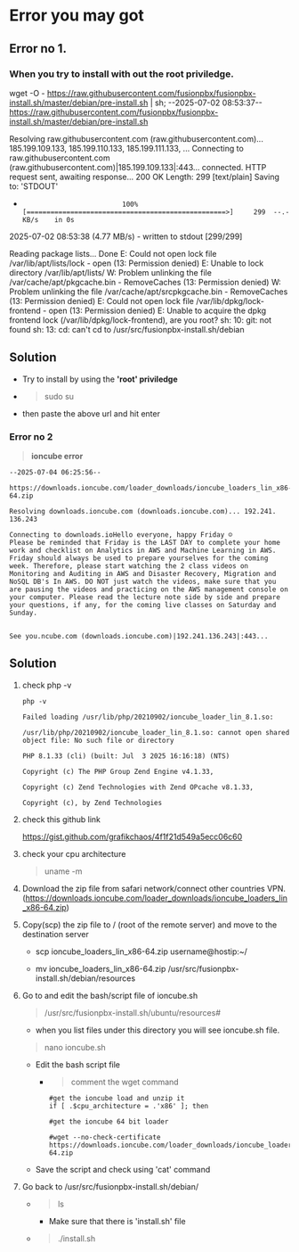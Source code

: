 # Error you may got

## Error no 1. 

### When you try to install with out the root priviledge. 

 wget -O - https://raw.githubusercontent.com/fusionpbx/fusionpbx-install.sh/master/debian/pre-install.sh | sh;
--2025-07-02 08:53:37--  https://raw.githubusercontent.com/fusionpbx/fusionpbx-install.sh/master/debian/pre-install.sh



Resolving raw.githubusercontent.com (raw.githubusercontent.com)... 185.199.109.133, 185.199.110.133, 185.199.111.133, ...
Connecting to raw.githubusercontent.com (raw.githubusercontent.com)|185.199.109.133|:443... connected.
HTTP request sent, awaiting response... 200 OK
Length: 299 [text/plain]
Saving to: 'STDOUT'

-                              100%[==================================================>]     299  --.-KB/s    in 0s      

2025-07-02 08:53:38 (4.77 MB/s) - written to stdout [299/299]

Reading package lists... Done
E: Could not open lock file /var/lib/apt/lists/lock - open (13: Permission denied)
E: Unable to lock directory /var/lib/apt/lists/
W: Problem unlinking the file /var/cache/apt/pkgcache.bin - RemoveCaches (13: Permission denied)
W: Problem unlinking the file /var/cache/apt/srcpkgcache.bin - RemoveCaches (13: Permission denied)
E: Could not open lock file /var/lib/dpkg/lock-frontend - open (13: Permission denied)
E: Unable to acquire the dpkg frontend lock (/var/lib/dpkg/lock-frontend), are you root?
sh: 10: git: not found
sh: 13: cd: can't cd to /usr/src/fusionpbx-install.sh/debian


## Solution
- Try to install by using the **'root' priviledge**
- > sudo su
- then paste the above url and hit enter

### Error no 2

> **ioncube error**

```
--2025-07-04 06:25:56--  

https://downloads.ioncube.com/loader_downloads/ioncube_loaders_lin_x86-64.zip

Resolving downloads.ioncube.com (downloads.ioncube.com)... 192.241.
136.243

Connecting to downloads.ioHello everyone, happy Friday ☺  
Please be reminded that Friday is the LAST DAY to complete your home work and checklist on Analytics in AWS and Machine Learning in AWS. Friday should always be used to prepare yourselves for the coming week. Therefore, please start watching the 2 class videos on Monitoring and Auditing in AWS and Disaster Recovery, Migration and NoSQL DB's In AWS. DO NOT just watch the videos, make sure that you are pausing the videos and practicing on the AWS management console on your computer. Please read the lecture note side by side and prepare your questions, if any, for the coming live classes on Saturday and Sunday.


See you.ncube.com (downloads.ioncube.com)|192.241.136.243|:443...

```

## Solution

1. check php -v

    ```
    php -v

    Failed loading /usr/lib/php/20210902/ioncube_loader_lin_8.1.so:
            
    /usr/lib/php/20210902/ioncube_loader_lin_8.1.so: cannot open shared object file: No such file or directory

    PHP 8.1.33 (cli) (built: Jul  3 2025 16:16:18) (NTS)

    Copyright (c) The PHP Group Zend Engine v4.1.33, 

    Copyright (c) Zend Technologies with Zend OPcache v8.1.33,

    Copyright (c), by Zend Technologies

    ```

2. check this github link

    https://gist.github.com/grafikchaos/4f1f21d549a5ecc06c60

3. check your cpu architecture

    > uname -m

4. Download the zip file from safari network/connect other countries VPN. (https://downloads.ioncube.com/loader_downloads/ioncube_loaders_lin_x86-64.zip)

5. Copy(scp) the zip file to / (root of the remote server) and move to the destination server

    - scp ioncube_loaders_lin_x86-64.zip username@hostip:~/

    - mv ioncube_loaders_lin_x86-64.zip /usr/src/fusionpbx-install.sh/debian/resources

5. Go to and edit the bash/script file of ioncube.sh

    > /usr/src/fusionpbx-install.sh/ubuntu/resources#
    - when you list files under this directory you will see ioncube.sh file.
    > nano ioncube.sh

    - Edit the bash script file
        - > comment the wget command

            ```
            #get the ioncube load and unzip it
            if [ .$cpu_architecture = .'x86' ]; then
        
            #get the ioncube 64 bit loader

            #wget --no-check-certificate https://downloads.ioncube.com/loader_downloads/ioncube_loaders_lin_x86-64.zip

            ```
    - Save the script and check using 'cat' command

6. Go back to /usr/src/fusionpbx-install.sh/debian/

    - > ls

        - Make sure that there is 'install.sh' file

    - > ./install.sh
